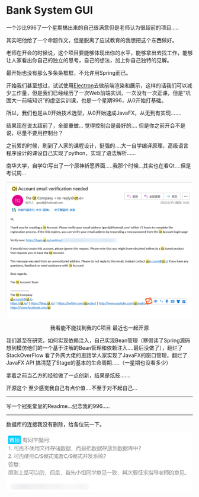 # Bank System GUI

一个沙比996了一个星期搞出来的自己很满意但是老师认为很超前的项目.....

其实吧他给了一个命题作文，但是脱离了应试教育的我想把这个东西做好。

老师在开会的时候说，这个项目要能够体现出你的水平，能够拿出去找工作，能够让人家看出你自己的独立的思考，自己的想法，加上你自己独特的见解。

最开始也没有那么多条条框框，不允许用Spring而已。

开始我们甚至想过，试试使用[Electron](https://github.com/electron/electron)去做前端渲染和展示，这样的话我们可以减少工作量，但是我们已经经历了一次Web前端实训，一次没有一次正课，但是“巩固大一前端知识”的虚空实训课，也是一个星期996，从0开始打基础。

所以，我们也是从0开始技术选型，从0开始速成JavaFX，从无到有实现.......

结果现在说太超前了，全部重做... 觉得控制台是最好的.... 但是你之前开会不是说，尽量不要用控制台？

之前累的时候，刷到了人家的课程设计，挺强的....大一自学编译原理，高级语言程序设计的课设自己实现了python，实现了语法解析......

南华大学，自学Qt写出了一个原神祈愿界面.....我那个时候...其实也在看Qt....但是考试周...

![image-20230316171211415](./assets/image-20230316171211415.png)

<center>我看能不能找到我的C项目 最近也一起开源</center>

我们甚至在研究，如何实现依赖注入，自己实现Bean管理（寒假读了Spring源码想到模仿他们的一个基于注解的Bean管理和依赖注入....最后没做了），翻烂了StackOverFlow 看了外网大佬的思路学人家实现了JavaFX的窗口管理，翻烂了JavaFX API 搞清楚了Stage的基本的生命周期.....（一星期也没看多少）

拿着之前当乙方的经验做了一点创新，结果是炫技.......

开源这个 至少感觉我自己有点价值....不至于对不起自己...

---

写一个冠冕堂皇的Readme...纪念我的996.....

---

数据库的连接我没有删除，给各位玩一下。

![image-20230316170710316](./assets/image-20230316170710316.png)
